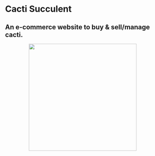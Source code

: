 # Cacti Succulent
## An e-commerce website to buy & sell/manage cacti.

<p align="center">
  <img height="350" width="350" src="https://github.com/saads2018/cacti.github.io/assets/71264405/28499831-3d45-4bba-8d13-da4e785dd168">
</p>
